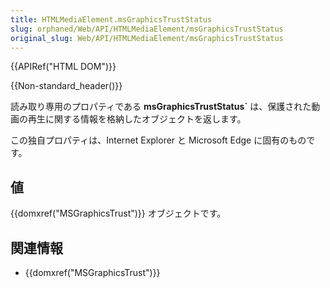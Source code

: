 ```yaml
---
title: HTMLMediaElement.msGraphicsTrustStatus
slug: orphaned/Web/API/HTMLMediaElement/msGraphicsTrustStatus
original_slug: Web/API/HTMLMediaElement/msGraphicsTrustStatus
---
```


{{APIRef("HTML DOM")}}

{{Non-standard_header()}}

読み取り専用のプロパティである **msGraphicsTrustStatus`** は、保護された動画の再生に関する情報を格納したオブジェクトを返します。

この独自プロパティは、Internet Explorer と Microsoft Edge に固有のものです。

## 値

{{domxref("MSGraphicsTrust")}} オブジェクトです。

## 関連情報

- {{domxref("MSGraphicsTrust")}}
